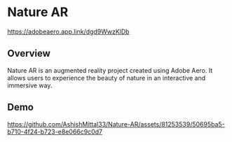 # Nature AR

https://adobeaero.app.link/dgd9WwzKlDb

## Overview

Nature AR is an augmented reality project created using Adobe Aero. It allows users to experience the beauty of nature in an interactive and immersive way.

## Demo

https://github.com/AshishMittal33/Nature-AR/assets/81253539/50695ba5-b710-4f24-b723-e8e066c9c0d7




